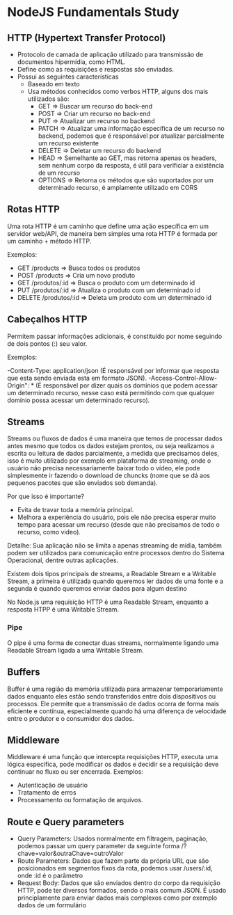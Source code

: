 # NodeJS Fundamentals Study

## HTTP (Hypertext Transfer Protocol)

- Protocolo de camada de aplicação utilizado para transmissão de documentos hipermídia, como HTML.
- Define como as requisições e respostas são enviadas.
- Possui as seguintes características
  - Baseado em texto
  - Usa métodos conhecidos como verbos HTTP, alguns dos mais utilizados são:
    - GET => Buscar um recurso do back-end
    - POST => Criar um recurso no back-end
    - PUT => Atualizar um recurso no backend
    - PATCH => Atualizar uma informação específica de um recurso no backend, podemos que é responsável por atualizar parcialmente um recurso existente
    - DELETE => Deletar um recurso do backend
    - HEAD => Semelhante ao GET, mas retorna apenas os headers, sem nenhum corpo da resposta, é útil para verificiar a existência de um recurso
    - OPTIONS => Retorna os métodos que são suportados por um determinado recurso, é amplamente utilizado em CORS

## Rotas HTTP

Uma rota HTTP é um caminho que define uma ação específica em um servidor web/API, de maneira bem simples uma rota HTTP é formada por um caminho + método HTTP.

Exemplos:

- GET /products => Busca todos os produtos
- POST /products => Cria um novo produto
- GET /produtos/:id => Busca o produto com um determinado id
- PUT /produtos/:id => Atualiza o produto com um determinado id
- DELETE /produtos/:id => Deleta um produto com um determinado id

## Cabeçalhos HTTP

Permitem passar informações adicionais, é constituído por nome seguindo de dois pontos (:) seu valor.

Exemplos:

-Content-Type: application/json (É responsável por informar que resposta que esta sendo enviada esta em formato JSON).
-Access-Control-Allow-Origin": \* (É responsável por dizer quais os domínios que podem acessar um determinado recurso, nesse caso está permitindo com que qualquer domínio possa acessar um determinado recurso).

## Streams

Streams ou fluxos de dados é uma maneira que temos de processar dados antes mesmo que todos os dados estejam prontos, ou seja realizamos a escrita ou leitura de dados parcialmente, a medida que precisamos deles, isso é muito utilizado por exemplo em plataforma de streaming, onde o usuário não precisa necessariamente baixar todo o vídeo, ele pode simplesmente ir fazendo o download de chuncks (nome que se dá aos pequenos pacotes que são enviados sob demanda).

Por que isso é importante?

- Evita de travar toda a memória principal.
- Melhora a experiência do usuário, pois ele não precisa esperar muito tempo para acessar um recurso (desde que não precisamos de todo o recurso, como video).

Detalhe: Sua aplicação não se limita a apenas streaming de mídia, também podem ser utilizados para comunicação entre processos dentro do Sistema Operacional, dentre outras aplicações.

Existem dois tipos principais de streams, a Readable Stream e a Writable Stream, a primeira é utilizada quando queremos ler dados de uma fonte e a segunda é quando queremos enviar dados para algum destino

No Node.js uma requisição HTTP é uma Readable Stream, enquanto a resposta HTPP é uma Writable Stream.

### Pipe

O pipe é uma forma de conectar duas streams, normalmente ligando uma Readable Stream ligada a uma Writable Stream.

## Buffers

Buffer é uma região da memória utilizada para armazenar temporariamente dados enquanto eles estão sendo transferidos entre dois dispositivos ou processos. Ele permite que a transmissão de dados ocorra de forma mais eficiente e contínua, especialmente quando há uma diferença de velocidade entre o produtor e o consumidor dos dados.

## Middleware

Middleware é uma função que intercepta requisições HTTP, executa uma lógica específica, pode modificar os dados e decidir se a requisição deve continuar no fluxo ou ser encerrada.
Exemplos:

- Autenticação de usuário
- Tratamento de erros
- Processamento ou formatação de arquivos.

## Route e Query parameters

- Query Parameters: Usados normalmente em filtragem, paginação, podemos passar um query parameter da seguinte forma /?chave=valor&outraChave=outroValor
- Route Parameters: Dados que fazem parte da própria URL que são posicionados em segmentos fixos da rota, podemos usar /users/:id, onde :id é o parâmetro
- Request Body: Dados que são enviados dentro do corpo da requisição HTTP, pode ter diversos formados, sendo o mais comum JSON. É usado principlamente para enviar dados mais complexos como por exemplo dados de um formulário
